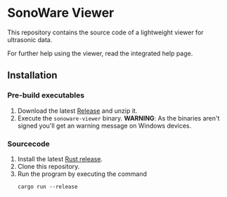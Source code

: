 # SonoWare Viewer
This repository contains the source code of a lightweight viewer for ultrasonic data.

For further help using the viewer, read the 
integrated help page.

## Installation
### Pre-build executables
1. Download the latest [Release](https://github.com/Forschungszentrum-Ultraschall/SonoWare-Viewer/releases/) and unzip it.
2. Execute the `sonoware-viewer` binary. **WARNING**: As the binaries
aren't signed you'll get an warning message on Windows devices.

### Sourcecode
1. Install the latest [Rust release](https://www.rust-lang.org/).
2. Clone this repository.
3. Run the program by executing the command
   ```shell
   cargo run --release
   ```
